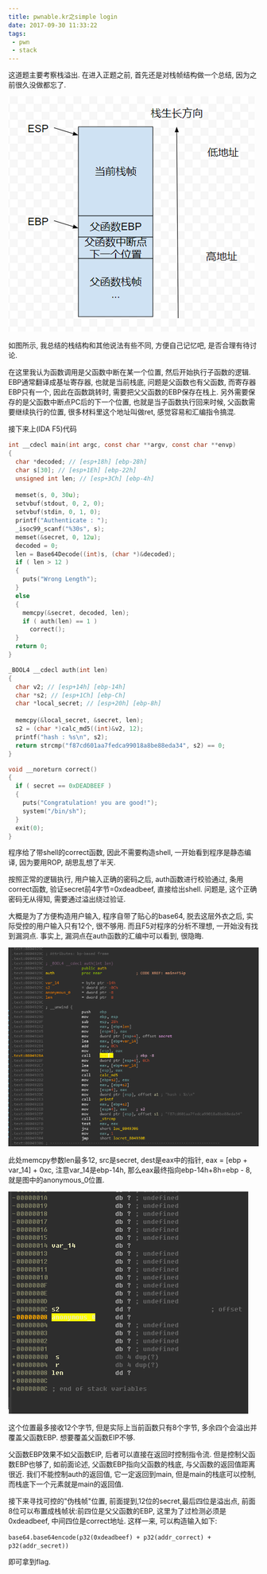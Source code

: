 ```yaml
---
title: pwnable.kr之simple login
date: 2017-09-30 11:33:22
tags: 
 - pwn
 - stack
---
```


这道题主要考察栈溢出. 在进入正题之前, 首先还是对栈帧结构做一个总结, 因为之前很久没做都忘了.

![](1.PNG)

如图所示, 我总结的栈结构和其他说法有些不同, 方便自己记忆吧, 是否合理有待讨论.

在这里我认为函数调用是父函数中断在某一个位置, 然后开始执行子函数的逻辑. EBP通常翻译成基址寄存器, 也就是当前栈底, 问题是父函数也有父函数, 而寄存器EBP只有一个, 因此在函数跳转时, 需要把父父函数的EBP保存在栈上. 另外需要保存的是父函数中断点PC后的下一个位置, 也就是当子函数执行回来时候, 父函数需要继续执行的位置, 很多材料里这个地址叫做ret, 感觉容易和汇编指令搞混.

接下来上(IDA F5)代码

```c
int __cdecl main(int argc, const char **argv, const char **envp)
{
  char *decoded; // [esp+18h] [ebp-28h]
  char s[30]; // [esp+1Eh] [ebp-22h]
  unsigned int len; // [esp+3Ch] [ebp-4h]

  memset(s, 0, 30u);
  setvbuf(stdout, 0, 2, 0);
  setvbuf(stdin, 0, 1, 0);
  printf("Authenticate : ");
  _isoc99_scanf("%30s", s);
  memset(&secret, 0, 12u);
  decoded = 0;
  len = Base64Decode((int)s, (char *)&decoded);
  if ( len > 12 )
  {
    puts("Wrong Length");
  }
  else
  {
    memcpy(&secret, decoded, len);
    if ( auth(len) == 1 )
      correct();
  }
  return 0;
}
```

```c
_BOOL4 __cdecl auth(int len)
{
  char v2; // [esp+14h] [ebp-14h]
  char *s2; // [esp+1Ch] [ebp-Ch]
  char *local_secret; // [esp+20h] [ebp-8h]

  memcpy(&local_secret, &secret, len);
  s2 = (char *)calc_md5((int)&v2, 12);
  printf("hash : %s\n", s2);
  return strcmp("f87cd601aa7fedca99018a8be88eda34", s2) == 0;
}
```

```c
void __noreturn correct()
{
  if ( secret == 0xDEADBEEF )
  {
    puts("Congratulation! you are good!");
    system("/bin/sh");
  }
  exit(0);
}
```

程序给了带shell的correct函数, 因此不需要构造shell, 一开始看到程序是静态编译, 因为要用ROP, 胡思乱想了半天.

按照正常的逻辑执行, 用户输入正确的密码之后, auth函数进行校验通过, 条用correct函数, 验证secret前4字节=0xdeadbeef, 直接给出shell. 问题是, 这个正确密码无从得知, 需要通过溢出绕过验证.

大概是为了方便构造用户输入, 程序自带了贴心的base64, 脱去这层外衣之后, 实际受控的用户输入只有12个, 很不够用. 而且F5对程序的分析不理想, 一开始没有找到漏洞点. 事实上, 漏洞点在auth函数的汇编中可以看到, 很隐晦.



![](2.PNG)

此处memcpy参数len最多12, src是secret, dest是eax中的指针, eax = [ebp + var_14] + 0xc, 注意var_14是ebp-14h, 那么eax最终指向ebp-14h+8h=ebp - 8, 就是图中的anonymous_0位置.

![](3.PNG)

这个位置最多接收12个字节, 但是实际上当前函数只有8个字节, 多余四个会溢出并覆盖父函数EBP. 想要覆盖父函数EIP不够.

父函数EBP效果不如父函数EIP, 后者可以直接在返回时控制指令流. 但是控制父函数EBP也够了, 如前面论述, 父函数EBP指向父函数的栈底, 与父函数的返回值距离很近. 我们不能控制auth的返回值, 它一定返回到main, 但是main的栈底可以控制, 而栈底下一个元素就是main的返回值.

接下来寻找可控的"伪栈帧"位置, 前面提到,12位的secret,最后四位是溢出点, 前面8位可以布置成栈帧状:前四位是父父函数的EBP, 这里为了过检测必须是0xdeadbeef, 中间四位是correct地址. 这样一来, 可以构造输入如下:

`base64.base64encode(p32(0xdeadbeef) + p32(addr_correct) + p32(addr_secret))`

即可拿到flag.